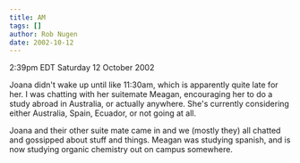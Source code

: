 ```yaml
---
title: AM
tags: []
author: Rob Nugen
date: 2002-10-12
---
```


<p class=date>2:39pm EDT Saturday 12 October 2002</p>

<p>Joana didn't wake up until like 11:30am, which is apparently quite
late for her.  I was chatting with her suitemate Meagan, encouraging
her to do a study abroad in Australia, or actually anywhere.  She's
currently considering either Australia, Spain, Ecuador, or not going
at all.</p>

<p>Joana and their other suite mate came in and we (mostly they) all
chatted and gossipped about stuff and things.  Meagan was studying
spanish, and is now studying organic chemistry out on campus
somewhere.</p>

